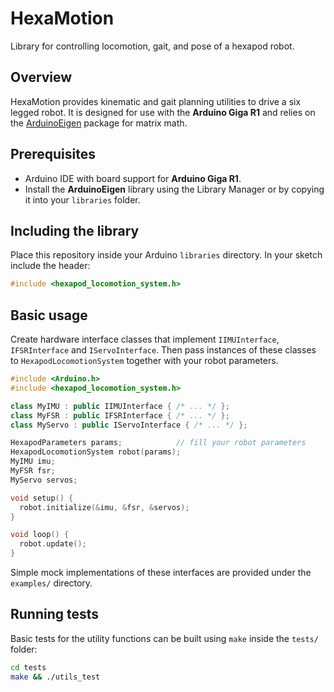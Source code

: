 # HexaMotion
Library for controlling locomotion, gait, and pose of a hexapod robot.

## Overview
HexaMotion provides kinematic and gait planning utilities to drive a six legged robot.  It is designed for use with the **Arduino Giga R1** and relies on the [ArduinoEigen](https://github.com/arduino-libraries/ArduinoEigen) package for matrix math.

## Prerequisites
- Arduino IDE with board support for **Arduino Giga R1**.
- Install the **ArduinoEigen** library using the Library Manager or by copying it into your `libraries` folder.

## Including the library
Place this repository inside your Arduino `libraries` directory.  In your sketch include the header:

```cpp
#include <hexapod_locomotion_system.h>
```

## Basic usage
Create hardware interface classes that implement `IIMUInterface`, `IFSRInterface` and `IServoInterface`.  Then pass instances of these classes to `HexapodLocomotionSystem` together with your robot parameters.

```cpp
#include <Arduino.h>
#include <hexapod_locomotion_system.h>

class MyIMU : public IIMUInterface { /* ... */ };
class MyFSR : public IFSRInterface { /* ... */ };
class MyServo : public IServoInterface { /* ... */ };

HexapodParameters params;            // fill your robot parameters
HexapodLocomotionSystem robot(params);
MyIMU imu;
MyFSR fsr;
MyServo servos;

void setup() {
  robot.initialize(&imu, &fsr, &servos);
}

void loop() {
  robot.update();
}
```

Simple mock implementations of these interfaces are provided under the
`examples/` directory.

## Running tests
Basic tests for the utility functions can be built using `make` inside the
`tests/` folder:

```bash
cd tests
make && ./utils_test
```

